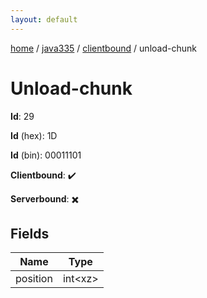 ```yaml
---
layout: default
---
```


[home](/)  /  [java335](/protocol/java335)  /  [clientbound](/protocol/java335/clientbound)  /  unload-chunk

# Unload-chunk

**Id**: 29

**Id** (hex): 1D

**Id** (bin): 00011101

**Clientbound**: ✔️

**Serverbound**: ✖️

## Fields

Name | Type
---|---
position | int&lt;xz&gt;

